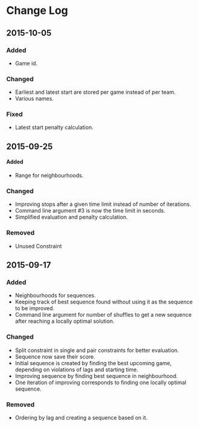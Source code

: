 # Change Log

## 2015-10-05
### Added 
- Game id.

### Changed
- Earliest and latest start are stored per game instead of per team.
- Various names.

### Fixed
- Latest start penalty calculation.

## 2015-09-25
#### Added
- Range for neighbourhoods.

### Changed
- Improving stops after a given time limit instead of number of iterations.
- Command line argument #3 is now the time limit in seconds.
- Simplified evaluation and penalty calculation.

### Removed
- Unused Constraint

## 2015-09-17
### Added
- Neighbourhoods for sequences.
- Keeping track of best sequence found without using it as the sequence to be improved.
- Command line argument for number of shuffles to get a new sequence after reaching a locally optimal solution.

### Changed
- Split constraint in single and pair constraints for better evaluation.
- Sequence now save their score.
- Initial sequence is created by finding the best upcoming game, depending on violations of lags and starting time.
- Improving sequence by finding best sequence in neighbourhood.
- One iteration of improving corresponds to finding one locally optimal sequence.

### Removed
- Ordering by lag and creating a sequence based on it.
